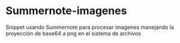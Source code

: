 # Summernote-imagenes
Snippet usando Summernote para procesar imagenes manejando la proyección de base64 a png en el sistema de archivos
